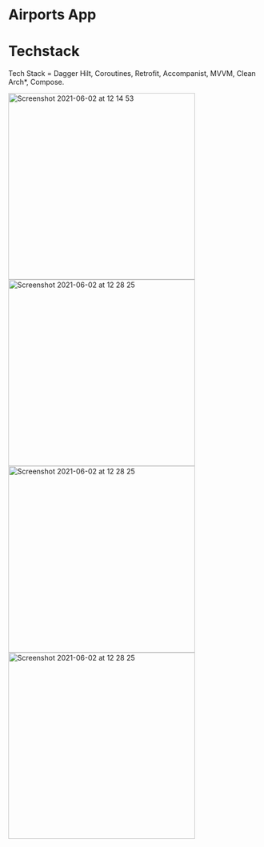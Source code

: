 # Airports App

# Techstack
Tech Stack = Dagger Hilt, Coroutines, Retrofit, Accompanist, MVVM, Clean Arch*, Compose.

<img width="373" alt="Screenshot 2021-06-02 at 12 14 53" src="https://user-images.githubusercontent.com/32542424/138139605-2bce3bba-3ddd-4a00-a2f1-a721724a860b.jpeg"><img width="373" alt="Screenshot 2021-06-02 at 12 28 25" src="https://user-images.githubusercontent.com/32542424/138141056-2f54e4db-eb2a-488e-83e7-420f2abef784.jpeg"><img width="373" alt="Screenshot 2021-06-02 at 12 28 25" src="https://user-images.githubusercontent.com/32542424/138139792-12fe2bf4-8aa6-42c1-b37a-01bc47156c77.jpeg"><img width="373" alt="Screenshot 2021-06-02 at 12 28 25" src="https://user-images.githubusercontent.com/32542424/138139624-47c8c8aa-b01d-44ec-99b2-52af6da777e2.jpeg"> 
